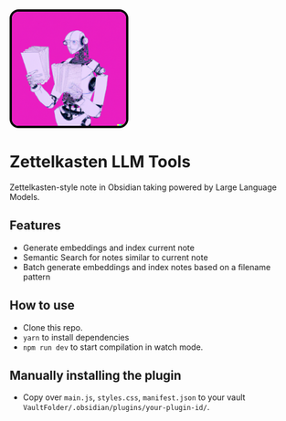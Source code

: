 <img src="NoteRobot.png" alt="Zettelkasten LLM Tools Logo" width="200" height="200" style="border-radius: 16px; border-style: solid; border-width: 4px; border-color: black;" />

# Zettelkasten LLM Tools

Zettelkasten-style note in Obsidian taking powered by Large Language Models.

## Features

- Generate embeddings and index current note
- Semantic Search for notes similar to current note
- Batch generate embeddings and index notes based on a filename pattern

## How to use

- Clone this repo.
- `yarn` to install dependencies
- `npm run dev` to start compilation in watch mode.

## Manually installing the plugin

- Copy over `main.js`, `styles.css`, `manifest.json` to your vault `VaultFolder/.obsidian/plugins/your-plugin-id/`.
